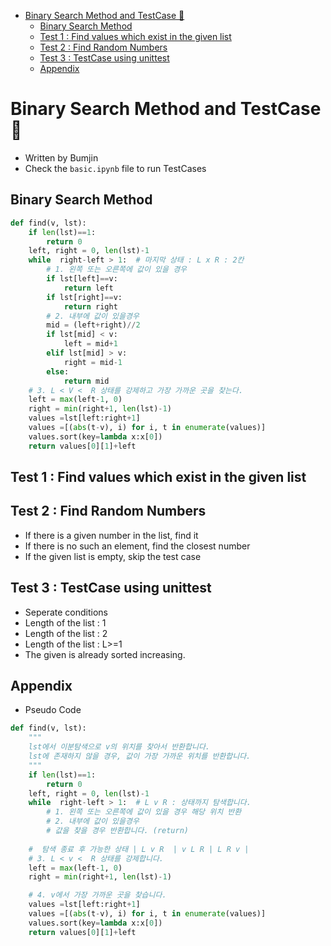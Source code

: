 - [Binary Search Method and TestCase 🦄](#binary-search-method-and-testcase-)
  - [Binary Search Method](#binary-search-method)
  - [Test 1 : Find values which exist in the given list](#test-1--find-values-which-exist-in-the-given-list)
  - [Test 2 : Find Random Numbers](#test-2--find-random-numbers)
  - [Test 3 : TestCase using unittest](#test-3--testcase-using-unittest)
  - [Appendix](#appendix)

 
# Binary Search Method and TestCase 🦄

* Written by Bumjin
* Check the ```basic.ipynb``` file to run TestCases

## Binary Search Method 
```python
def find(v, lst):
    if len(lst)==1:
        return 0
    left, right = 0, len(lst)-1
    while  right-left > 1:  # 마지막 상태 : L x R : 2칸
        # 1. 왼쪽 또는 오른쪽에 값이 있을 경우
        if lst[left]==v:
            return left
        if lst[right]==v:
            return right
        # 2. 내부에 값이 있을경우
        mid = (left+right)//2
        if lst[mid] < v:
            left = mid+1
        elif lst[mid] > v:
            right = mid-1
        else:
            return mid
    # 3. L < V <  R 상태를 강제하고 가장 가까운 곳을 찾는다.  
    left = max(left-1, 0)
    right = min(right+1, len(lst)-1)
    values =lst[left:right+1]
    values =[(abs(t-v), i) for i, t in enumerate(values)]
    values.sort(key=lambda x:x[0])
    return values[0][1]+left
```

## Test 1 : Find values which exist in the given list

## Test 2 : Find Random Numbers
* If there is a given number in the list, find it
* If there is no such an element, find the closest number 
* If the given list is empty, skip the test case

## Test 3 : TestCase using unittest
* Seperate conditions
 * Length of the list : 1
 * Length of the list : 2
 * Length of the list : L>=1
* The given is already sorted increasing.


## Appendix
* Pseudo Code
```python
def find(v, lst):
    """
    lst에서 이분탐색으로 v의 위치를 찾아서 반환합니다. 
    lst에 존재하지 않을 경우, 값이 가장 가까운 위치를 반환합니다. 
    """
    if len(lst)==1:
        return 0
    left, right = 0, len(lst)-1
    while  right-left > 1:  # L v R : 상태까지 탐색합니다. 
        # 1. 왼쪽 또는 오른쪽에 값이 있을 경우 해당 위치 반환
        # 2. 내부에 값이 있을경우
        # 값을 찾을 경우 반환합니다. (return)
    
    #  탐색 종료 후 가능한 상태 | L v R  | v L R | L R v |
    # 3. L < v <  R 상태를 강제합니다.
    left = max(left-1, 0)
    right = min(right+1, len(lst)-1)

    # 4. v에서 가장 가까운 곳을 찾습니다.  
    values =lst[left:right+1]
    values =[(abs(t-v), i) for i, t in enumerate(values)]
    values.sort(key=lambda x:x[0])
    return values[0][1]+left

```

